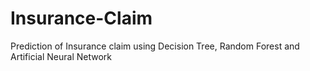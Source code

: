 # Insurance-Claim
Prediction of Insurance claim using Decision Tree, Random Forest and Artificial Neural Network 
